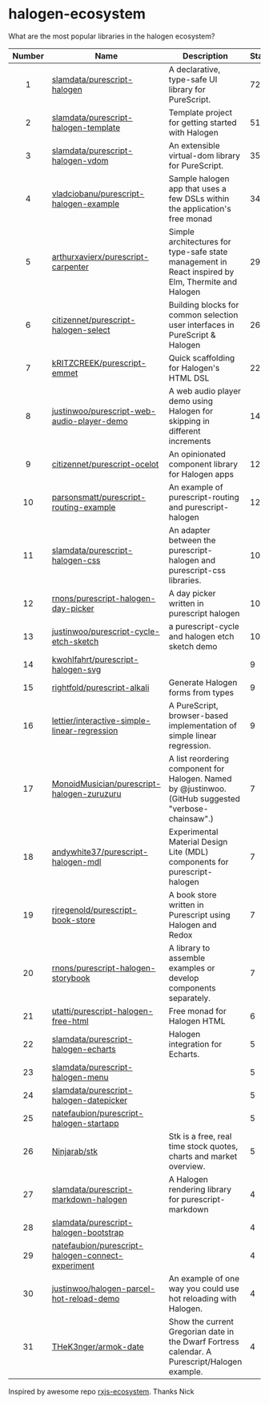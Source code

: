 
# halogen-ecosystem
What are the most popular libraries in the halogen ecosystem?

| Number    | Name     | Description       | Stars |
| :-------: | -------- | ----------------- | ------|
| 1 | [slamdata/purescript-halogen](https://github.com/slamdata/purescript-halogen) | A declarative, type-safe UI library for PureScript. | 724 |
| 2 | [slamdata/purescript-halogen-template](https://github.com/slamdata/purescript-halogen-template) | Template project for getting started with Halogen | 51 |
| 3 | [slamdata/purescript-halogen-vdom](https://github.com/slamdata/purescript-halogen-vdom) | An extensible virtual-dom library for PureScript. | 35 |
| 4 | [vladciobanu/purescript-halogen-example](https://github.com/vladciobanu/purescript-halogen-example) | Sample halogen app that uses a few DSLs within the application's free monad | 34 |
| 5 | [arthurxavierx/purescript-carpenter](https://github.com/arthurxavierx/purescript-carpenter) | Simple architectures for type-safe state management in React inspired by Elm, Thermite and Halogen | 29 |
| 6 | [citizennet/purescript-halogen-select](https://github.com/citizennet/purescript-halogen-select) | Building blocks for common selection user interfaces in PureScript & Halogen | 26 |
| 7 | [kRITZCREEK/purescript-emmet](https://github.com/kRITZCREEK/purescript-emmet) | Quick scaffolding for Halogen's HTML DSL | 22 |
| 8 | [justinwoo/purescript-web-audio-player-demo](https://github.com/justinwoo/purescript-web-audio-player-demo) | A web audio player demo using Halogen for skipping in different increments | 14 |
| 9 | [citizennet/purescript-ocelot](https://github.com/citizennet/purescript-ocelot) | An opinionated component library for Halogen apps | 12 |
| 10 | [parsonsmatt/purescript-routing-example](https://github.com/parsonsmatt/purescript-routing-example) | An example of purescript-routing and purescript-halogen | 12 |
| 11 | [slamdata/purescript-halogen-css](https://github.com/slamdata/purescript-halogen-css) | An adapter between the purescript-halogen and purescript-css libraries. | 10 |
| 12 | [rnons/purescript-halogen-day-picker](https://github.com/rnons/purescript-halogen-day-picker) | A day picker written in purescript halogen | 10 |
| 13 | [justinwoo/purescript-cycle-etch-sketch](https://github.com/justinwoo/purescript-cycle-etch-sketch) | a purescript-cycle and halogen etch sketch demo | 10 |
| 14 | [kwohlfahrt/purescript-halogen-svg](https://github.com/kwohlfahrt/purescript-halogen-svg) |  | 9 |
| 15 | [rightfold/purescript-alkali](https://github.com/rightfold/purescript-alkali) | Generate Halogen forms from types | 9 |
| 16 | [lettier/interactive-simple-linear-regression](https://github.com/lettier/interactive-simple-linear-regression) | A PureScript, browser-based implementation of simple linear regression. | 9 |
| 17 | [MonoidMusician/purescript-halogen-zuruzuru](https://github.com/MonoidMusician/purescript-halogen-zuruzuru) | A list reordering component for Halogen. Named by @justinwoo. (GitHub suggested "verbose-chainsaw".) | 7 |
| 18 | [andywhite37/purescript-halogen-mdl](https://github.com/andywhite37/purescript-halogen-mdl) | Experimental Material Design Lite (MDL) components for purescript-halogen | 7 |
| 19 | [rjregenold/purescript-book-store](https://github.com/rjregenold/purescript-book-store) | A book store written in Purescript using Halogen and Redox | 7 |
| 20 | [rnons/purescript-halogen-storybook](https://github.com/rnons/purescript-halogen-storybook) | A library to assemble examples or develop components separately. | 7 |
| 21 | [utatti/purescript-halogen-free-html](https://github.com/utatti/purescript-halogen-free-html) | Free monad for Halogen HTML | 6 |
| 22 | [slamdata/purescript-halogen-echarts](https://github.com/slamdata/purescript-halogen-echarts) | Halogen integration for Echarts. | 5 |
| 23 | [slamdata/purescript-halogen-menu](https://github.com/slamdata/purescript-halogen-menu) |  | 5 |
| 24 | [slamdata/purescript-halogen-datepicker](https://github.com/slamdata/purescript-halogen-datepicker) |  | 5 |
| 25 | [natefaubion/purescript-halogen-startapp](https://github.com/natefaubion/purescript-halogen-startapp) |  | 5 |
| 26 | [Ninjarab/stk](https://github.com/Ninjarab/stk) | Stk is a free, real time stock quotes, charts and market overview. | 5 |
| 27 | [slamdata/purescript-markdown-halogen](https://github.com/slamdata/purescript-markdown-halogen) | A Halogen rendering library for purescript-markdown | 4 |
| 28 | [slamdata/purescript-halogen-bootstrap](https://github.com/slamdata/purescript-halogen-bootstrap) |  | 4 |
| 29 | [natefaubion/purescript-halogen-connect-experiment](https://github.com/natefaubion/purescript-halogen-connect-experiment) |  | 4 |
| 30 | [justinwoo/halogen-parcel-hot-reload-demo](https://github.com/justinwoo/halogen-parcel-hot-reload-demo) | An example of one way you could use hot reloading with Halogen. | 4 |
| 31 | [THeK3nger/armok-date](https://github.com/THeK3nger/armok-date) | Show the current Gregorian date in the Dwarf Fortress calendar. A Purescript/Halogen example. | 4 |

Inspired by awesome repo [rxjs-ecosystem](https://github.com/Widdershin/rxjs-ecosystem). Thanks Nick
